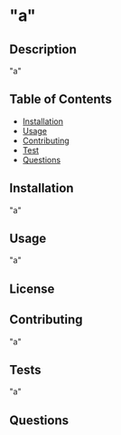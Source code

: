 
# "a"

  ## Description 
  "a"

  ## Table of Contents
  - [Installation](#installation)
  - [Usage](#Usage)
  - [Contributing](#Contributing)
  - [Test](#Test)
  - [Questions](#Questions)

  ## Installation
  "a"

  ## Usage
  "a"

  ## License

  ## Contributing
  "a"

  ## Tests
  "a"

  ## Questions


